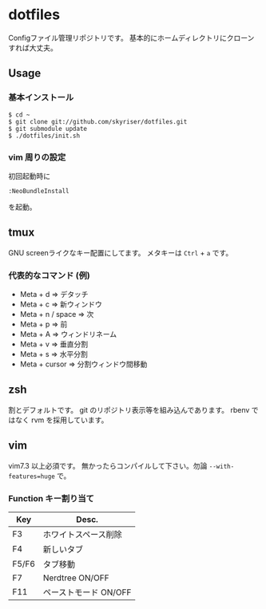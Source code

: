 # dotfiles

Configファイル管理リポジトリです。
基本的にホームディレクトリにクローンすれば大丈夫。

## Usage

### 基本インストール

```
$ cd ~
$ git clone git://github.com/skyriser/dotfiles.git
$ git submodule update
$ ./dotfiles/init.sh
```

### vim 周りの設定

初回起動時に

```
:NeoBundleInstall
```

を起動。

## tmux

GNU screenライクなキー配置にしてます。
メタキーは `Ctrl` + `a` です。

### 代表的なコマンド (例)

- Meta + d => デタッチ
- Meta + c => 新ウィンドウ
- Meta + n / space => 次
- Meta + p => 前
- Meta + A => ウィンドリネーム
- Meta + v => 垂直分割
- Meta + s => 水平分割
- Meta + cursor => 分割ウィンドウ間移動

## zsh

割とデフォルトです。
git のリポジトリ表示等を組み込んであります。
rbenv ではなく rvm を採用しています。

## vim

vim7.3 以上必須です。
無かったらコンパイルして下さい。勿論 `--with-features=huge` で。

### Function キー割り当て

|Key|Desc.|
|----|----|
|F3|ホワイトスペース削除|
|F4|新しいタブ|
|F5/F6|タブ移動|
|F7|Nerdtree ON/OFF|
|F11|ペーストモード ON/OFF|
